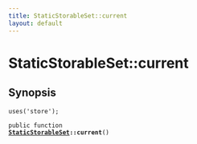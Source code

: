 ```yaml
---
title: StaticStorableSet::current
layout: default
---
```


# StaticStorableSet::current

## Synopsis

<code>uses('store');</code>

<code>public function <b><a href="StaticStorableSet">StaticStorableSet</a>::current</b>()</code>


